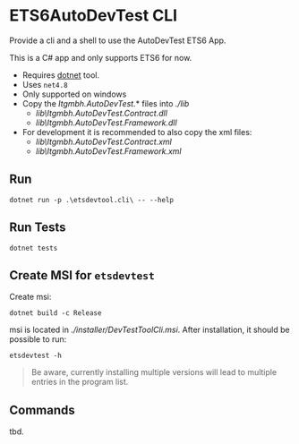 # ETS6AutoDevTest CLI

Provide a cli and a shell to use the AutoDevTest ETS6 App.

This is a C# app and only supports ETS6 for now.

* Requires [dotnet](https://dotnet.microsoft.com/en-us/download/dotnet/8.0) tool.
* Uses `net4.8`
* Only supported on windows
* Copy the *Itgmbh.AutoDevTest.** files into *./lib*
    * *lib\Itgmbh.AutoDevTest.Contract.dll*
    * *lib\Itgmbh.AutoDevTest.Framework.dll*
* For development it is recommended to also copy the xml files:
    * *lib\Itgmbh.AutoDevTest.Contract.xml*
    * *lib\Itgmbh.AutoDevTest.Framework.xml*

## Run

`dotnet run -p .\etsdevtool.cli\ -- --help`

## Run Tests

`dotnet tests`

## Create MSI for `etsdevtest`

Create msi:

`dotnet build -c Release`

msi is located in *./installer/DevTestToolCli.msi*.
After installation, it should be possible to run:

```
etsdevtest -h
```

> Be aware, currently installing multiple versions will lead to
> multiple entries in the program list.

## Commands

tbd.